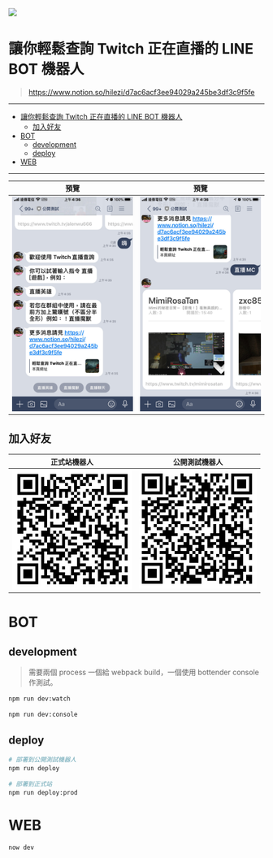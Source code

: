 [![](https://img.shields.io/badge/CHANGELOG-conventional%20changelog-informational)](./packages/bot/CHANGELOG.md)

# 讓你輕鬆查詢 Twitch 正在直播的 LINE BOT 機器人

> https://www.notion.so/hilezi/d7ac6acf3ee94029a245be3df3c9f5fe

---

- [讓你輕鬆查詢 Twitch 正在直播的 LINE BOT 機器人](#讓你輕鬆查詢-twitch-正在直播的-line-bot-機器人)
  - [加入好友](#加入好友)
- [BOT](#bot)
  - [development](#development)
  - [deploy](#deploy)
- [WEB](#web)

---

| 預覽                                  | 預覽                                  |
| ------------------------------------- | ------------------------------------- |
| ![](./public/2020-01-19-04-39-09.png) | ![](./public/2020-01-19-04-39-30.png) |

## 加入好友

| 正式站機器人                            | 公開測試機器人                            |
| --------------------------------------- | ----------------------------------------- |
| <img src="./public/正式站機器人.png" /> | <img src="./public/公開測試機器人.png" /> |

# BOT

## development

> 需要兩個 process 一個給 webpack build，一個使用 bottender console 作測試。

```sh
npm run dev:watch
```

```sh
npm run dev:console
```

## deploy

```sh
# 部署到公開測試機器人
npm run deploy
```

```sh
# 部署到正式站
npm run deploy:prod
```

# WEB

```sh
now dev
```

